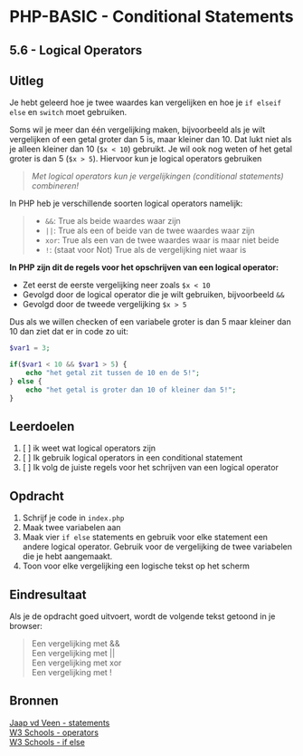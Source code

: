 # PHP-BASIC - Conditional Statements

## 5.6 - Logical Operators

## Uitleg

Je hebt geleerd hoe je twee waardes kan vergelijken en hoe je `if elseif else` en `switch` moet gebruiken.

Soms wil je meer dan één vergelijking maken, bijvoorbeeld als je wilt vergelijken of een getal groter dan 5 is, maar kleiner dan 10. Dat lukt niet als je alleen kleiner dan 10 (`$x < 10`) gebruikt. Je wil ook nog weten of het getal groter is dan 5 (`$x > 5`). Hiervoor kun je logical operators gebruiken

>_Met logical operators kun je vergelijkingen (conditional statements) combineren!_

In PHP heb je verschillende soorten logical operators namelijk:

>* `&&`: True als beide waardes waar zijn
>* `||`: True als een of beide van de twee waardes waar zijn
>* `xor`: True als een van de twee waardes waar is maar niet beide
>* `!`: (staat voor Not) True als de vergelijking niet waar is

**In PHP zijn dit de regels voor het opschrijven van een logical operator:**

* Zet eerst de eerste vergelijking neer zoals `$x < 10`
* Gevolgd door de logical operator die je wilt gebruiken, bijvoorbeeld `&&`
* Gevolgd door de tweede vergelijking `$x > 5`  
>
Dus als we willen checken of een variabele groter is dan 5 maar kleiner dan 10 dan ziet dat er in code zo uit:

```php
$var1 = 3;

if($var1 < 10 && $var1 > 5) {
    echo "het getal zit tussen de 10 en de 5!";
} else {
    echo "het getal is groter dan 10 of kleiner dan 5!";
}
```
>
## Leerdoelen

1. [ ] ik weet wat logical operators zijn
2. [ ] Ik gebruik logical operators in een conditional statement
3. [ ] Ik volg de juiste regels voor het schrijven van een logical operator

## Opdracht

1. Schrijf je code in `index.php`
2. Maak twee variabelen aan
3. Maak vier `if else` statements en gebruik voor elke statement een andere logical operator. Gebruik voor de vergelijking de twee variabelen die je hebt aangemaakt.
4. Toon voor elke vergelijking een logische tekst op het scherm

## Eindresultaat

Als je de opdracht goed uitvoert, wordt de volgende tekst getoond in je browser:
>Een vergelijking met &&  
>Een vergelijking met ||  
>Een vergelijking met xor  
>Een vergelijking met !  

## Bronnen

[Jaap vd Veen - statements](https://phpbasis.jaapvdveen.nl/basiscursus-php/les-2-inleiding-statements/)  
[W3 Schools - operators](https://www.w3schools.com/php/php_operators.asp)  
[W3 Schools - if else](https://www.w3schools.com/php/php_if_else.asp)

<!--- ------------ DIT COMMENTAAR LATEN STAAN AUB ------------
------------------ ------------------------------ ------------
------------------ eagle ref:5827063
------------------ ------------------------------ ------------
------------------ DIT COMMENTAAR LATEN STAAN AUB -------- -->
